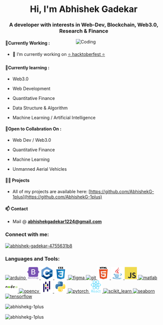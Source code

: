 
<h1  align="center">Hi, I'm Abhishek Gadekar</h1>

<h3  align="center">A developer with interests in Web-Dev, Blockchain, Web3.0, Research & Finance</h3>

<img  align="right" alt="Coding"  width ="55%"  src="http://clipart-library.com/images_k/pikachu-gif-transparent/pikachu-gif-transparent-21.png">

  
  <h4>🌱Currently Working :</h4>

 - 🔭 I’m currently working on [⭐️ hacktoberfest ⭐️](https://github.com/AbhishekG-1plus/automatic-feedback-extension)

  

<h4>🌱Currently learning :</h4>

- Web3.0

- Web Development

- Quantitative Finance

- Data Structure & Algorithm

- Machine Learning / Artificial Intelligence

  
  

<h4>🌱Open to Collabration On :</h4>

- Web Dev / Web3.0

- Quantitative Finance

- Machine Learning 

- Unmanned Aerial Vehicles

  
<h4>👨‍💻 Projects</h4>

- All of my projects are available here: [https://github.com/AbhishekG-1plus](https://github.com/AbhishekG-1plus)

 <h4>📫  Contact</h4>

- Mail @ **abhishekgadekar1224@gmail.com**

  

<h3  align="left">Connect with me:</h3>

<p  align="left">

<a  href="https://linkedin.com/in/abhishek-gadekar-4755631b8"  target="blank"><img  align="center"  src="https://raw.githubusercontent.com/rahuldkjain/github-profile-readme-generator/master/src/images/icons/Social/linked-in-alt.svg"  alt="abhishek-gadekar-4755631b8"  height="30"  width="40"  /></a>

</p>

  

<h3  align="left">Languages and Tools:</h3>

<p  align="left">  <a  href="https://www.arduino.cc/"  target="_blank"  rel="noreferrer">  <img  src="https://cdn.worldvectorlogo.com/logos/arduino-1.svg"  alt="arduino"  width="40"  height="40"/>  </a>  <a  href="https://getbootstrap.com"  target="_blank"  rel="noreferrer">  <img  src="https://raw.githubusercontent.com/devicons/devicon/master/icons/bootstrap/bootstrap-plain-wordmark.svg"  alt="bootstrap"  width="40"  height="40"/>  </a>  <a  href="https://www.w3schools.com/cpp/"  target="_blank"  rel="noreferrer">  <img  src="https://raw.githubusercontent.com/devicons/devicon/master/icons/cplusplus/cplusplus-original.svg"  alt="cplusplus"  width="40"  height="40"/>  </a>  <a  href="https://www.w3schools.com/css/"  target="_blank"  rel="noreferrer">  <img  src="https://raw.githubusercontent.com/devicons/devicon/master/icons/css3/css3-original-wordmark.svg"  alt="css3"  width="40"  height="40"/>  </a>  <a  href="https://www.figma.com/"  target="_blank"  rel="noreferrer">  <img  src="https://www.vectorlogo.zone/logos/figma/figma-icon.svg"  alt="figma"  width="40"  height="40"/>  </a>  <a  href="https://git-scm.com/"  target="_blank"  rel="noreferrer">  <img  src="https://www.vectorlogo.zone/logos/git-scm/git-scm-icon.svg"  alt="git"  width="40"  height="40"/>  </a>  <a  href="https://www.w3.org/html/"  target="_blank"  rel="noreferrer">  <img  src="https://raw.githubusercontent.com/devicons/devicon/master/icons/html5/html5-original-wordmark.svg"  alt="html5"  width="40"  height="40"/>  </a>  <a  href="https://www.java.com"  target="_blank"  rel="noreferrer">  <img  src="https://raw.githubusercontent.com/devicons/devicon/master/icons/java/java-original.svg"  alt="java"  width="40"  height="40"/>  </a>  <a  href="https://developer.mozilla.org/en-US/docs/Web/JavaScript"  target="_blank"  rel="noreferrer">  <img  src="https://raw.githubusercontent.com/devicons/devicon/master/icons/javascript/javascript-original.svg"  alt="javascript"  width="40"  height="40"/>  </a>  <a  href="https://www.mathworks.com/"  target="_blank"  rel="noreferrer">  <img  src="https://upload.wikimedia.org/wikipedia/commons/2/21/Matlab_Logo.png"  alt="matlab"  width="40"  height="40"/>  </a>  <a  href="https://nodejs.org"  target="_blank"  rel="noreferrer">  <img  src="https://raw.githubusercontent.com/devicons/devicon/master/icons/nodejs/nodejs-original-wordmark.svg"  alt="nodejs"  width="40"  height="40"/>  </a>  <a  href="https://opencv.org/"  target="_blank"  rel="noreferrer">  <img  src="https://www.vectorlogo.zone/logos/opencv/opencv-icon.svg"  alt="opencv"  width="40"  height="40"/>  </a>  <a  href="https://pandas.pydata.org/"  target="_blank"  rel="noreferrer">  <img  src="https://raw.githubusercontent.com/devicons/devicon/2ae2a900d2f041da66e950e4d48052658d850630/icons/pandas/pandas-original.svg"  alt="pandas"  width="40"  height="40"/>  </a>  <a  href="https://www.python.org"  target="_blank"  rel="noreferrer">  <img  src="https://raw.githubusercontent.com/devicons/devicon/master/icons/python/python-original.svg"  alt="python"  width="40"  height="40"/>  </a>  <a  href="https://pytorch.org/"  target="_blank"  rel="noreferrer">  <img  src="https://www.vectorlogo.zone/logos/pytorch/pytorch-icon.svg"  alt="pytorch"  width="40"  height="40"/>  </a>  <a  href="https://reactjs.org/"  target="_blank"  rel="noreferrer">  <img  src="https://raw.githubusercontent.com/devicons/devicon/master/icons/react/react-original-wordmark.svg"  alt="react"  width="40"  height="40"/>  </a>  <a  href="https://scikit-learn.org/"  target="_blank"  rel="noreferrer">  <img  src="https://upload.wikimedia.org/wikipedia/commons/0/05/Scikit_learn_logo_small.svg"  alt="scikit_learn"  width="40"  height="40"/>  </a>  <a  href="https://seaborn.pydata.org/"  target="_blank"  rel="noreferrer">  <img  src="https://seaborn.pydata.org/_images/logo-mark-lightbg.svg"  alt="seaborn"  width="40"  height="40"/>  </a>  <a  href="https://www.tensorflow.org"  target="_blank"  rel="noreferrer">  <img  src="https://www.vectorlogo.zone/logos/tensorflow/tensorflow-icon.svg"  alt="tensorflow"  width="40"  height="40"/>  </a>  </p>

  

<p><img  align="center"  src="https://github-readme-stats.vercel.app/api/top-langs?username=abhishekg-1plus&show_icons=true&locale=en&layout=compact"  alt="abhishekg-1plus"  /></p>

  

<p><img  align="center"  src="https://github-readme-streak-stats.herokuapp.com/?user=abhishekg-1plus&"  alt="abhishekg-1plus"  /></p>
